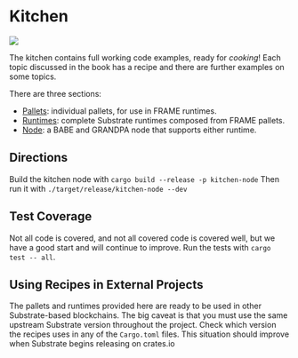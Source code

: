 # Kitchen
[![](https://tokei.rs/b1/github/substrate-developer-hub/recipes)](https://github.com/substrate-developer-hub/recipes)

The kitchen contains full working code examples, ready for *cooking*! Each topic discussed in the book has a recipe and there are further examples on some topics.

There are three sections:
* [Pallets](./pallets/README.md): individual pallets, for use in FRAME runtimes.
* [Runtimes](./runtimes/README.md): complete Substrate runtimes composed from FRAME pallets.
* [Node](./node/README.md): a BABE and GRANDPA node that supports either runtime.

## Directions

Build the kitchen node with `cargo build --release -p kitchen-node`
Then run it with `./target/release/kitchen-node --dev`

## Test Coverage
Not all code is covered, and not all covered code is covered well, but we have a good start and will continue to improve. Run the tests with `cargo test -- all`.

## Using Recipes in External Projects

The pallets and runtimes provided here are ready to be used in other Substrate-based blockchains. The big caveat is that you must use the same upstream Substrate version throughout the project. Check which version the recipes uses in any of the `Cargo.toml` files. This situation should improve when Substrate begins releasing on crates.io
